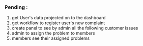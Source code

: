 ### Pending : 
1. get User's data projected on to the dashboard 
2. get workflow to register user's new complaint 
3. create panel to see by admin all the following customer issues
4. admin to assign the problem to members
5. members see their assigned problems 